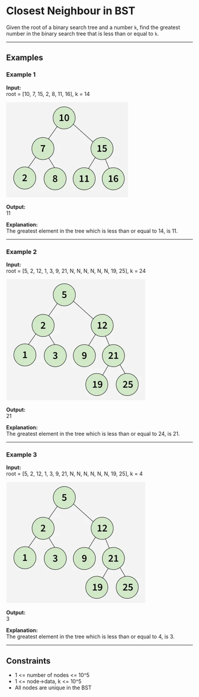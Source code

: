 # Closest Neighbour in BST

Given the root of a binary search tree and a number `k`, find the greatest number in the binary search tree that is less than or equal to `k`.

---

## Examples

### Example 1

**Input:**  
root = [10, 7, 15, 2, 8, 11, 16], k = 14

![alt text](image.png)

**Output:**  
11

**Explanation:**  
The greatest element in the tree which is less than or equal to 14, is 11.

---

### Example 2

**Input:**  
root = [5, 2, 12, 1, 3, 9, 21, N, N, N, N, N, N, 19, 25], k = 24

![alt text](image-1.png)

**Output:**  
21

**Explanation:**  
The greatest element in the tree which is less than or equal to 24, is 21.

---

### Example 3

**Input:**  
root = [5, 2, 12, 1, 3, 9, 21, N, N, N, N, N, N, 19, 25], k = 4

![alt text](image-2.png)

**Output:**  
3

**Explanation:**  
The greatest element in the tree which is less than or equal to 4, is 3.

---

## Constraints

- 1 <= number of nodes <= 10^5
- 1 <= node->data, k <= 10^5
- All nodes are unique in the BST
